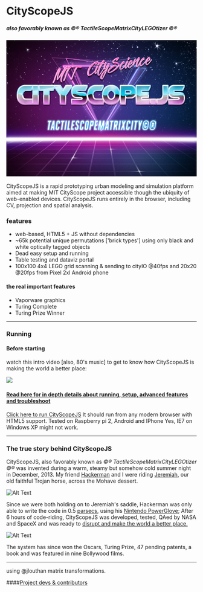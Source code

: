 # CityScopeJS

##### also favorably known as ©® TactileScopeMatrixCityLEGOtizer ©®

![](docs/csjs.jpg)

CityScopeJS is a rapid prototyping urban modeling and simulation platform aimed at making MIT CityScope project accessible though the ubiquity of web-enabled devices. CityScopeJS runs entirely in the browser, including CV, projection and spatial analysis.

### features

- web-based, HTML5 + JS without dependencies
- ~65k potential unique permutations ['brick types'] using only black and white optically tagged objects
- Dead easy setup and running
- Table testing and dataviz portal
- 100x100 4x4 LEGO grid scanning & sending to cityIO @40fps and 20x20 @20fps from Pixel 2xl Android phone

#### the real important features

- Vaporware graphics
- Turing Complete
- Turing Prize Winner

---

### Running

#### Before starting

watch this intro video [also, 80's music] to get to know how CityScopeJS is making the world a better place:

[![](http://img.youtube.com/vi/Z7v2clIaTKY/0.jpg)](http://www.youtube.com/watch?v=Z7v2clIaTKY "CityScopeJS | Intro & Setup")

#### [Read here for in depth details about running, setup, advanced features and troubleshoot](/docs/setup.md)

[Click here to run CityScopeJS](https://cityscope.github.io/CS_citysc…)
It should run from any modern browser with HTML5 support. Tested on Raspberry pi 2, Android and IPhone Yes, IE7 on Windows XP might not work.

---

### The true story behind CityScopeJS

CityScopeJS, also favorably known as _©® TactileScopeMatrixCityLEGOtizer ©®_ was invented during a warm, steamy but somehow cold summer night in December, 2013. My friend [Hackerman](https://www.youtube.com/watch?v=KEkrWRHCDQU) and I were riding [Jeremiah](https://www.youtube.com/watch?v=GBlWkNZph0s), our old faithful Trojan horse, across the Mohave dessert.

![Alt Text](https://media.giphy.com/media/oSYflamt3IEjm/giphy.gif)

Since we were both holding on to Jeremiah's saddle, Hackerman was only able to write the code in 0.5 [parsecs](https://en.wikipedia.org/wiki/Parsec "Title"), using his [Nintendo PowerGlove](https://en.wikipedia.org/wiki/Power_Glove); After 6 hours of code-riding, CityScopeJS was developed, tested, QAed by NASA and SpaceX and was ready to [disrupt and make the world a better place.](https://www.youtube.com/watch?v=J-GVd_HLlps)

![Alt Text](https://thumbs.gfycat.com/ReflectingHatefulEidolonhelvum-size_restricted.gif)

The system has since won the Oscars, Turing Prize, 47 pending patents, a book and was featured in nine Bollywood films.

---

using @jlouthan matrix transformations.

####[Project devs & contributors](https://github.com/CityScope/CS_cityscopeJS/graphs/contributors)
